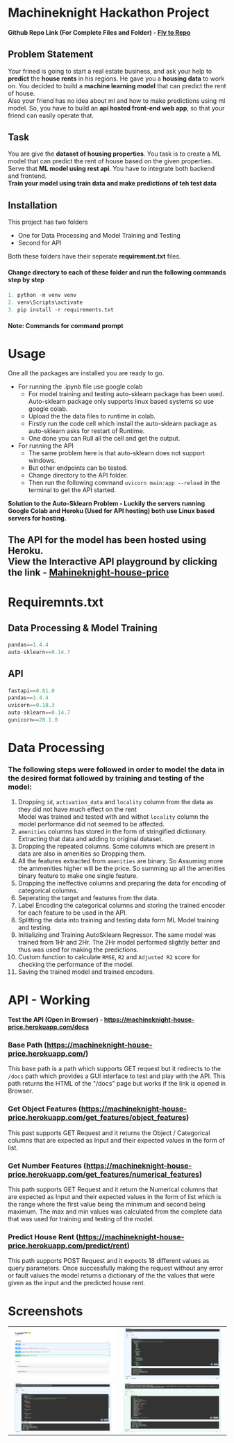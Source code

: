 # Machineknight Hackathon Project

#### Github Repo Link (For Complete Files and Folder) - [Fly to Repo](https://github.com/DataRohit/Machineknight-Hackathon)

## Problem Statement
Your frined is going to start a real estate business, and ask your help to **predict** the **house rents** in his regions. He gave you a **housing data** to work on. You decided to build a **machine learning model** that can predict the rent of house.
<br/>
Also your friend has no idea about ml and how to make predictions using ml model. So, you have to build an **api hosted front-end web app**, so that your friend can easily operate that.

## Task
You are give the **dataset of housing properties**. You task is to create a ML model that can predict the rent of house based on the given properties. Serve that **ML model using rest api**. You have to integrate both backend and frontend.
<br/>
**Train your model using train data and make predictions of teh test data**

## Installation
This project has two folders
 - One for Data Processing and Model Training and Testing 
 - Second for API

Both these folders have their seperate **requirement.txt** files.

#### Change directory to each of these folder and run the following commands step by step
```python
1. python -m venv venv
2. venv\Scripts\activate
3. pip install -r requirements.txt
```
#### Note: Commands for command prompt

# Usage
One all the packages are installed you are ready to go.
 - For running the .ipynb file use google colab
   - For model training and testing auto-sklearn package has been used. Auto-sklearn package only supports linux based systems so use google colab.
   - Upload the the data files to runtime in colab.
   - Firstly run the code cell which install the auto-sklearn package as auto-sklearn asks for restart of Runtime.
   - One done you can Rull all the cell and get the output.
 - For running the API
   - The same problem here is that auto-sklearn does not support windows.
   - But other endpoints can be tested.
   - Change directory to the API folder.
   - Then run the following command ```uvicorn main:app --reload``` in the terminal to get the API started.

**Solution to the Auto-Sklearn Problem - Luckily the servers running Google Colab and Heroku (Used for API hosting) both use Linux based servers for hosting.**

## The API for the model has been hosted using Heroku.<br/>View the Interactive API playground by clicking the link - [Mahineknight-house-price](https://machineknight-house-price.herokuapp.com/)

# Requiremnts.txt
## Data Processing & Model Training
```python
pandas==1.4.4
auto-sklearn==0.14.7
```
## API
```python
fastapi==0.81.0
pandas==1.4.4
uvicorn==0.18.3
auto-sklearn==0.14.7
gunicorn==20.1.0
```

# Data Processing
### The following steps were followed in order to model the data in the desired format followed by training and testing of the model:
 1. Dropping `id`, `activation_data` and `locality` column from the data as they did not have much effect on the rent <br/>Model was trained and tested with and withot `locality` column the model performance did not seemed to be affected.
 2. `amenities` columns has stored in the form of stringified dictionary. Extracting that data and adding to original dataset.
 3. Dropping the repeated columns. Some columns which are present in data are also in amenities so Dropping them.
 4. All the features extracted from `amenities` are binary. So Assuming more the ammenities higher will be the price. So summing up all the amenities binary feature to make one single feature.
 5. Dropping the ineffective columns and preparing the data for encoding of categorical columns.
 6. Seperating the target and features from the data.
 7. Label Encoding the categorical columns and storing the trained encoder for each feature to be used in the API.
 8. Splitting the data into training and testing data form ML Model training and testing.
 9. Initializing and Training AutoSklearn Regressor. The same model was trained from 1Hr and 2Hr. The 2Hr model performed slightly better and thus was used for making the predictions.
 10. Custom function to calculate `RMSE`, `R2` and `Adjusted R2` score for checking the performance of the model.
 11. Saving the trained model and trained encoders.

# API - Working
#### Test the API (Open in Browser)  - https://machineknight-house-price.herokuapp.com/docs
### Base Path (https://machineknight-house-price.herokuapp.com/)
This base path is a path which supports GET request but it redirects to the `/docs` path which provides a GUI interface to test and play with the API. This path returns the HTML of the "/docs" page but works if the link is opened in Browser.
### Get Object Features (https://machineknight-house-price.herokuapp.com/get_features/object_features)
This past supports GET Request and it returns the Object / Categorical columns that are expected as Input and their expected values in the form of list.
### Get Number Features (https://machineknight-house-price.herokuapp.com/get_features/numerical_features)
This path supports GET Request and it return the Numerical columns that are expected as Input and their expected values in the form of list which is the range where the first value being the minimum and second being maximum. The max and min values was calculated from the complete data that was used for training and testing of the model.
### Predict House Rent (https://machineknight-house-price.herokuapp.com/predict/rent)
This path supports POST Request and it expects 18 different values as query parameters. Once successfully making the request without any error or fault values the model returns a dictionary of the the values that were given as the input and the predicted house rent.

# Screenshots
|    |    |
| ---| ---|
|![Screenshot](/images/FastAPI-Swagger-UI-1.png)| ![Screenshot](/images/FastAPI-Swagger-UI-2.png) |
|![Screenshot](/images/FastAPI-Swagger-UI-3.png)| ![Screenshot](/images/FastAPI-Swagger-UI-4.png) |